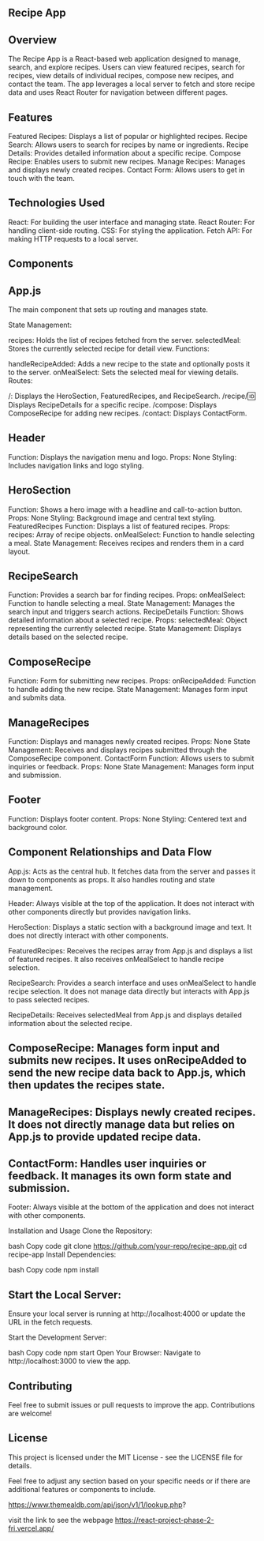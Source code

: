## Recipe App
## Overview
The Recipe App is a React-based web application designed to manage, search, and explore recipes. Users can view featured recipes, search for recipes, view details of individual recipes, compose new recipes, and contact the team. The app leverages a local server to fetch and store recipe data and uses React Router for navigation between different pages.

## Features
Featured Recipes: Displays a list of popular or highlighted recipes.
Recipe Search: Allows users to search for recipes by name or ingredients.
Recipe Details: Provides detailed information about a specific recipe.
Compose Recipe: Enables users to submit new recipes.
Manage Recipes: Manages and displays newly created recipes.
Contact Form: Allows users to get in touch with the team.
## Technologies Used
React: For building the user interface and managing state.
React Router: For handling client-side routing.
CSS: For styling the application.
Fetch API: For making HTTP requests to a local server.
## Components
## App.js
The main component that sets up routing and manages state.

State Management:

recipes: Holds the list of recipes fetched from the server.
selectedMeal: Stores the currently selected recipe for detail view.
Functions:

handleRecipeAdded: Adds a new recipe to the state and optionally posts it to the server.
onMealSelect: Sets the selected meal for viewing details.
Routes:

/: Displays the HeroSection, FeaturedRecipes, and RecipeSearch.
/recipe/:id: Displays RecipeDetails for a specific recipe.
/compose: Displays ComposeRecipe for adding new recipes.
/contact: Displays ContactForm.
## Header
Function: Displays the navigation menu and logo.
Props: None
Styling: Includes navigation links and logo styling.
## HeroSection
Function: Shows a hero image with a headline and call-to-action button.
Props: None
Styling: Background image and central text styling.
FeaturedRecipes
Function: Displays a list of featured recipes.
Props:
recipes: Array of recipe objects.
onMealSelect: Function to handle selecting a meal.
State Management: Receives recipes and renders them in a card layout.
## RecipeSearch
Function: Provides a search bar for finding recipes.
Props:
onMealSelect: Function to handle selecting a meal.
State Management: Manages the search input and triggers search actions.
RecipeDetails
Function: Shows detailed information about a selected recipe.
Props:
selectedMeal: Object representing the currently selected recipe.
State Management: Displays details based on the selected recipe.
## ComposeRecipe
Function: Form for submitting new recipes.
Props:
onRecipeAdded: Function to handle adding the new recipe.
State Management: Manages form input and submits data.
## ManageRecipes
Function: Displays and manages newly created recipes.
Props: None
State Management: Receives and displays recipes submitted through the ComposeRecipe component.
ContactForm
Function: Allows users to submit inquiries or feedback.
Props: None
State Management: Manages form input and submission.
## Footer
Function: Displays footer content.
Props: None
Styling: Centered text and background color.
## Component Relationships and Data Flow
App.js: Acts as the central hub. It fetches data from the server and passes it down to components as props. It also handles routing and state management.

Header: Always visible at the top of the application. It does not interact with other components directly but provides navigation links.

HeroSection: Displays a static section with a background image and text. It does not directly interact with other components.

FeaturedRecipes: Receives the recipes array from App.js and displays a list of featured recipes. It also receives onMealSelect to handle recipe selection.

RecipeSearch: Provides a search interface and uses onMealSelect to handle recipe selection. It does not manage data directly but interacts with App.js to pass selected recipes.

RecipeDetails: Receives selectedMeal from App.js and displays detailed information about the selected recipe.

## ComposeRecipe: Manages form input and submits new recipes. It uses onRecipeAdded to send the new recipe data back to App.js, which then updates the recipes state.

## ManageRecipes: Displays newly created recipes. It does not directly manage data but relies on App.js to provide updated recipe data.

## ContactForm: Handles user inquiries or feedback. It manages its own form state and submission.

Footer: Always visible at the bottom of the application and does not interact with other components.

Installation and Usage
Clone the Repository:

bash
Copy code
git clone https://github.com/your-repo/recipe-app.git
cd recipe-app
Install Dependencies:

bash
Copy code
npm install
## Start the Local Server:
Ensure your local server is running at http://localhost:4000 or update the URL in the fetch requests.

Start the Development Server:

bash
Copy code
npm start
Open Your Browser:
Navigate to http://localhost:3000 to view the app.

## Contributing
Feel free to submit issues or pull requests to improve the app. Contributions are welcome!

## License
This project is licensed under the MIT License - see the LICENSE file for details.

Feel free to adjust any section based on your specific needs or if there are additional features or components to include.

https://www.themealdb.com/api/json/v1/1/lookup.php?

visit the link to see the webpage
https://react-project-phase-2-fri.vercel.app/
